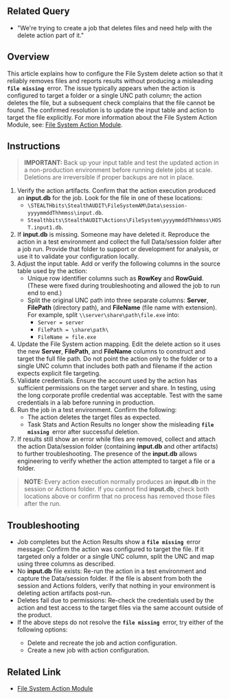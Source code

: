 <h2>Related Query</h2>
<ul>
  <li>"We're trying to create a job that deletes files and need help with the delete action part of it."</li>
</ul>
<h2>Overview</h2>
<p>This article explains how to configure the File System delete action so that it reliably removes files and reports results without producing a misleading <strong><code>file missing </code></strong>error<strong><code></code></strong>. The issue typically appears when the action is configured to target a folder or a single UNC path column; the action deletes the file, but a subsequent check complains that the file cannot be found. The confirmed resolution is to update the input table and action to target the file explicitly. For more information about the File System Action Module, see: <a href="https://docs.netwrix.com/docs/accessanalyzer/12_0/admin/action/filesystem/overview" target="_blank" rel="noopener">File System Action Module</a>.</p>
<h2>Instructions</h2>
<blockquote>
  <p><span class="Caution"><strong>IMPORTANT: </strong></span>Back up your input table and test the updated action in a non-production environment before running delete jobs at scale. Deletions are irreversible if proper backups are not in place.</p>
</blockquote>
<ol>
  <li>Verify the action artifacts. Confirm that the action execution produced an&nbsp;<strong>input.db</strong> for the job. Look for the file in one of these locations: <ul>
      <li><code class="lang-Registry">\STEALTHbits\StealthAUDIT\FileSystemAM\Data\session-yyyymmddThhmmss\input.db</code>.</li>
      <li><code class="lang-Registry">Stealthbits\StealthAUDIT\Actions\FileSystem\yyyymmddThhmmss\HOST.input1.db</code>.</li>
    </ul>
  </li>
  <li>If <strong>input.db</strong> is missing. Someone may have deleted it. Reproduce the action in a test environment and collect the full Data/session folder after a job run. Provide that folder to support or development for analysis, or use it to validate your configuration locally.</li>
  <li>Adjust the input table. Add or verify the following columns in the source table used by the action: <ul>
      <li>Unique row identifier columns such as <strong>RowKey</strong> and <strong>RowGuid</strong>. (These were fixed during troubleshooting and allowed the job to run end to end.)</li>
      <li>Split the original UNC path into three separate columns: <strong>Server</strong>, <strong>FilePath</strong> (directory path), and <strong>FileName</strong> (file name with extension). For example, split <code class="lang-Registry">\\server\share\path\file.exe</code> into: <ul>
          <li><code class="lang-Registry">Server = server</code></li>
          <li><code class="lang-Registry">FilePath = \share\path\</code></li>
          <li><code class="lang-Registry">FileName = file.exe</code></li>
        </ul>
      </li>
    </ul>
  </li>
  <li>Update the File System action mapping. Edit the delete action so it uses the new <strong>Server</strong>, <strong>FilePath</strong>, and <strong>FileName</strong> columns to construct and target the full file path. Do not point the action only to the folder or to a single UNC column that includes both path and filename if the action expects explicit file targeting.</li>
  <li>Validate credentials. Ensure the account used by the action has sufficient permissions on the target server and share. In testing, using the long corporate profile credential was acceptable. Test with the same credentials in a lab before running in production.</li>
  <li>Run the job in a test environment. Confirm the following: <ul>
      <li>The action deletes the target files as expected.</li>
      <li>Task Stats and Action Results no longer show the misleading <strong><code>file missing </code></strong>error after successful deletion.</li>
    </ul>
  </li>
  <li>If results still show an error while files are removed, collect and attach the action Data/session folder (containing <strong>input.db</strong> and other artifacts) to further troubleshooting. The presence of the <strong>input.db</strong> allows engineering to verify whether the action attempted to target a file or a folder.</li>
</ol>
<blockquote>
  <p><span class="Note"><strong>NOTE: </strong></span>Every action execution normally produces an <strong>input.db</strong> in the session or Actions folder. If you cannot find <strong>input.db</strong>, check both locations above or confirm that no process has removed those files after the run.</p>
</blockquote>
<h2>Troubleshooting</h2>
<ul>
  <li>Job completes but the Action Results show a <strong><code>file missing </code></strong>error message: Confirm the action was configured to target the file. If it targeted only a folder or a single UNC column, split the UNC and map using three columns as described.</li>
  <li>No <strong>input.db</strong> file exists: Re-run the action in a test environment and capture the Data/session folder. If the file is absent from both the session and Actions folders, verify that nothing in your environment is deleting action artifacts post-run.</li>
  <li>Deletes fail due to permissions: Re-check the credentials used by the action and test access to the target files via the same account outside of the product.</li>
  <li>If the above steps do not resolve the <strong><code>file missing </code></strong>error, try either of the following options:</li>
  <ul>
    <li>Delete and recreate the job and action configuration.</li>
    <li>Create a new job with action configuration.</li>
  </ul>
</ul>
<h2>Related Link</h2>
<ul>
  <li><a href="https://docs.netwrix.com/docs/accessanalyzer/12_0/admin/action/filesystem/overview" target="_blank" rel="noopener">File System Action Module</a></li>
</ul>
